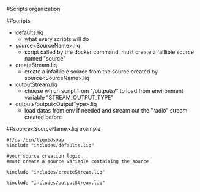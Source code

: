 #Scripts organization

##scripts
- defaults.liq
    - what every scripts will do
- source\<SourceName>.liq
    - script called by the docker command, must create a faillible source named "source"
- createStream.liq
    - create a infaillible source from the source created by source\<SourceName>.liq
- outputStream.liq
    - choose which script from "/outputs/" to load from environment variable "STREAM_OUTPUT_TYPE"
- outputs/output\<OutputType>.liq
    - load datas from env if needed and stream out the "radio" stream created before

##source\<SourceName>.liq exemple
```
#!/usr/bin/liquidsoap
%include "includes/defaults.liq"

#your source creation logic
#must create a source variable containing the source

%include "includes/createStream.liq"

%include "includes/outputStream.liq"
````
